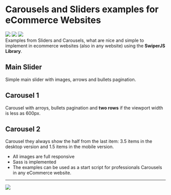 <h1>Carousels and Sliders examples for eCommerce Websites</h1>


[![](https://img.shields.io/badge/SwiperJS-yes-brightgreen)](https://swiperjs.com/)
![](https://img.shields.io/badge/SaSS-yes-brightgreen)
![](https://img.shields.io/badge/documentation-yes-brightgreen)
<br>
Examples from Sliders and Carousels, what are nice and simple to implement in ecommerce websites (also in any website) using the **SwiperJS Library**.
<br>

## Main Slider
Simple main slider with images, arrows and bullets pagination.

## Carousel 1
Carousel with arroys, bullets pagination and **two rows** if the viewport width is less as 600px.

## Carousel 2
Carousel they always show the half from the last item: 3.5 items in the desktop version and 1.5 items in the mobile version.

- All images are full responsive
- Sass is implemented
- The examples can be used as a start script for professionals Carousels in any eCommerce website.

****
[![](https://img.shields.io/badge/M_Editor.md-yes-brightgreen)](https://pandao.github.io/editor.md/en.html)

